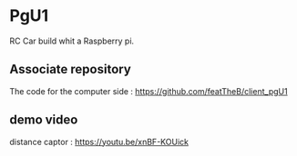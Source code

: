 # PgU1
RC Car build whit a Raspberry pi.



## Associate repository

The code for the computer side : https://github.com/featTheB/client_pgU1


## demo video

distance captor : https://youtu.be/xnBF-KOUick



